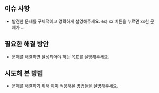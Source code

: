 ## 이슈 사항
- 발견한 문제를 구체적이고 명확하게 설명해주세요. ex) xx 버튼을 누르면 xx한 문제가 ...

## 필요한 해결 방안
- 문제를 해결하면 달성되어야 하는 목표를 설명해주세요.

## 시도해 본 방법
- 문제를 해결하기 위해 이미 적용해본 방법들을 설명해주세요.
